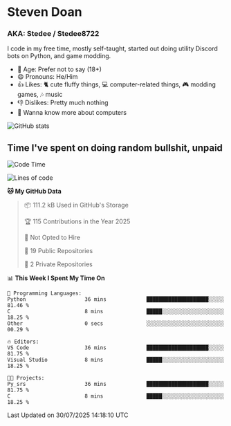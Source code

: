 # Steven Doan
### AKA: Stedee / Stedee8722
I code in my free time, mostly self-taught, started out doing utility Discord bots on Python, and game modding.

- 🤔 Age: Prefer not to say (18+)
- 😄 Pronouns: He/Him
- 👍 Likes: 🐈 cute fluffy things, 💻 computer-related things, 🎮 modding games, 🎶 music
- 👎 Dislikes: Pretty much nothing
- 🥹 Wanna know more about computers

![GitHub stats](https://github-readme-stats-iota-mocha-40.vercel.app/api?username=Stedee8722&show=prs_merged,prs_merged_percentage&show_icons=true&theme=transparent)

## Time I've spent on doing random bullshit, unpaid
<!--START_SECTION:Time I've spent on doing random bullshit, unpaid-->
![Code Time](http://img.shields.io/badge/Code%20Time-300%20hrs%2034%20mins-blue)

![Lines of code](https://img.shields.io/badge/From%20Hello%20World%20I%27ve%20Written-87.0%20thousand%20lines%20of%20code-blue)

**🐱 My GitHub Data** 

> 📦 111.2 kB Used in GitHub's Storage 
 > 
> 🏆 115 Contributions in the Year 2025
 > 
> 🚫 Not Opted to Hire
 > 
> 📜 19 Public Repositories 
 > 
> 🔑 2 Private Repositories 
 > 
📊 **This Week I Spent My Time On** 

```text
💬 Programming Languages: 
Python                   36 mins             ████████████████████░░░░░   81.46 % 
C                        8 mins              █████░░░░░░░░░░░░░░░░░░░░   18.25 % 
Other                    0 secs              ░░░░░░░░░░░░░░░░░░░░░░░░░   00.29 % 

🔥 Editors: 
VS Code                  36 mins             ████████████████████░░░░░   81.75 % 
Visual Studio            8 mins              █████░░░░░░░░░░░░░░░░░░░░   18.25 % 

🐱‍💻 Projects: 
Py_srs                   36 mins             ████████████████████░░░░░   81.75 % 
C                        8 mins              █████░░░░░░░░░░░░░░░░░░░░   18.25 % 
```


 Last Updated on 30/07/2025 14:18:10 UTC
<!--END_SECTION:Time I've spent on doing random bullshit, unpaid-->
